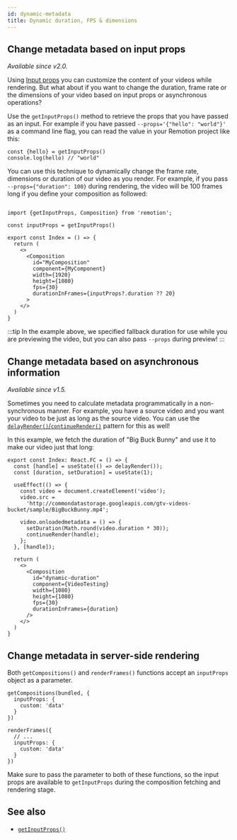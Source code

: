 ```yaml
---
id: dynamic-metadata
title: Dynamic duration, FPS & dimensions
---
```


## Change metadata based on input props

_Available since v2.0._

Using [Input props](parametrized-rendering) you can customize the content of your videos while rendering. But what about if you want to change the duration, frame rate or the dimensions of your video based on input props or asynchronous operations?

Use the `getInputProps()` method to retrieve the props that you have passed as an input.
For example if you have passed `--props='{"hello": "world"}'` as a command line flag, you can read the value in your Remotion project like this:

```tsx
const {hello} = getInputProps()
console.log(hello) // "world"
```

You can use this technique to dynamically change the frame rate, dimensions or duration of our video as you render. For example, if you pass `--props={"duration": 100}` during rendering, the video will be 100 frames long if you define your composition as followed:

```tsx

import {getInputProps, Composition} from 'remotion';

const inputProps = getInputProps()

export const Index = () => {
  return (
    <>
      <Composition
        id="MyComposition"
        component={MyComponent}
        width={1920}
        height={1080}
        fps={30}
        durationInFrames={inputProps?.duration ?? 20}
      >
    </>
  )
}
```

:::tip
In the example above, we specified fallback duration for use while you are previewing the video, but you can also pass `--props` during preview!
:::

## Change metadata based on asynchronous information

_Available since v1.5._

Sometimes you need to calculate metadata programmatically in a non-synchronous manner. For example, you have a source video and you want your video to be just as long as the source video. You can use the [`delayRender()`/`continueRender()`](/docs/data-fetching) pattern for this as well!

In this example, we fetch the duration of "Big Buck Bunny" and use it to make our video just that long:

```tsx
export const Index: React.FC = () => {
  const [handle] = useState(() => delayRender());
  const [duration, setDuration] = useState(1);

  useEffect(() => {
    const video = document.createElement('video');
    video.src =
      'http://commondatastorage.googleapis.com/gtv-videos-bucket/sample/BigBuckBunny.mp4';

    video.onloadedmetadata = () => {
      setDuration(Math.round(video.duration * 30));
      continueRender(handle);
    };
  }, [handle]);

  return (
    <>
      <Composition
        id="dynamic-duration"
        component={VideoTesting}
        width={1080}
        height={1080}
        fps={30}
        durationInFrames={duration}
      />
    </>
  )
}
```

## Change metadata in server-side rendering

Both `getCompositions()` and `renderFrames()` functions accept an `inputProps` object as a parameter.

```tsx
getCompositions(bundled, {
  inputProps: {
    custom: 'data'
  }
})
```

```tsx
renderFrames({
  // ...
  inputProps: {
    custom: 'data'
  }
})
```

Make sure to pass the parameter to both of these functions, so the input props are available to `getInputProps` during the composition fetching and rendering stage.

## See also

- [`getInputProps()`](get-input-props)
